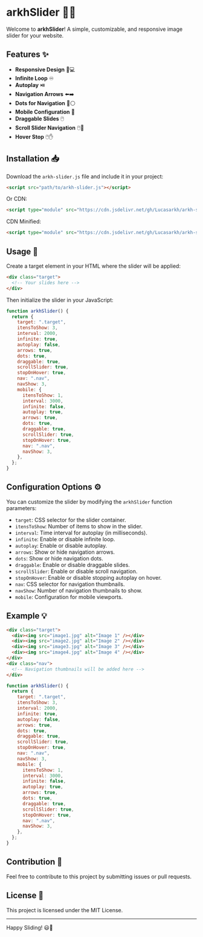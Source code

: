 
# arkhSlider 📸🎉

Welcome to **arkhSlider**! A simple, customizable, and responsive image slider for your website.

## Features ✨

- **Responsive Design** 📱💻
- **Infinite Loop** ♾️
- **Autoplay** ⏯️
- **Navigation Arrows** ⬅️➡️
- **Dots for Navigation** 🔵⚪
- **Mobile Configuration** 📲
- **Draggable Slides** 🖱️
- **Scroll Slider Navigation** 🖱️📜
- **Hover Stop** 🖱️✋

## Installation 📥

Download the `arkh-slider.js` file and include it in your project:

```html
<script src="path/to/arkh-slider.js"></script>
```

Or CDN:

```html
<script type="module" src="https://cdn.jsdelivr.net/gh/Lucasarkh/arkh-slider/arkh-slider.js"></script>
```

CDN Minified: 
```html
<script type="module" src="https://cdn.jsdelivr.net/gh/Lucasarkh/arkh-slider/arkh-slider.min.js"></script>
```

## Usage 🚀

Create a target element in your HTML where the slider will be applied:

```html
<div class="target">
  <!-- Your slides here -->
</div>
```

Then initialize the slider in your JavaScript:

```javascript
function arkhSlider() {
  return {
    target: ".target",
    itensToShow: 3,
    interval: 2000,
    infinite: true,
    autoplay: false,
    arrows: true,
    dots: true,
    draggable: true,
    scrollSlider: true,
    stopOnHover: true,
    nav: ".nav",
    navShow: 3,
    mobile: {
      itensToShow: 1,
      interval: 3000,
      infinite: false,
      autoplay: true,
      arrows: true,
      dots: true,
      draggable: true,
      scrollSlider: true,
      stopOnHover: true,
      nav: ".nav",
      navShow: 3,
    },
  };
}
```

## Configuration Options ⚙️

You can customize the slider by modifying the `arkhSlider` function parameters:

- `target`: CSS selector for the slider container.
- `itensToShow`: Number of items to show in the slider.
- `interval`: Time interval for autoplay (in milliseconds).
- `infinite`: Enable or disable infinite loop.
- `autoplay`: Enable or disable autoplay.
- `arrows`: Show or hide navigation arrows.
- `dots`: Show or hide navigation dots.
- `draggable`: Enable or disable draggable slides.
- `scrollSlider`: Enable or disable scroll navigation.
- `stopOnHover`: Enable or disable stopping autoplay on hover.
- `nav`: CSS selector for navigation thumbnails.
- `navShow`: Number of navigation thumbnails to show.
- `mobile`: Configuration for mobile viewports.

## Example 💡

```html
<div class="target">
  <div><img src="image1.jpg" alt="Image 1" /></div>
  <div><img src="image2.jpg" alt="Image 2" /></div>
  <div><img src="image3.jpg" alt="Image 3" /></div>
  <div><img src="image4.jpg" alt="Image 4" /></div>
</div>
<div class="nav">
  <!-- Navigation thumbnails will be added here -->
</div>
```

```javascript
function arkhSlider() {
  return {
    target: ".target",
    itensToShow: 3,
    interval: 2000,
    infinite: true,
    autoplay: false,
    arrows: true,
    dots: true,
    draggable: true,
    scrollSlider: true,
    stopOnHover: true,
    nav: ".nav",
    navShow: 3,
    mobile: {
      itensToShow: 1,
      interval: 3000,
      infinite: false,
      autoplay: true,
      arrows: true,
      dots: true,
      draggable: true,
      scrollSlider: true,
      stopOnHover: true,
      nav: ".nav",
      navShow: 3,
    },
  };
}
```

## Contribution 🤝

Feel free to contribute to this project by submitting issues or pull requests.

## License 📄

This project is licensed under the MIT License.

---

Happy Sliding! 😃🎢
